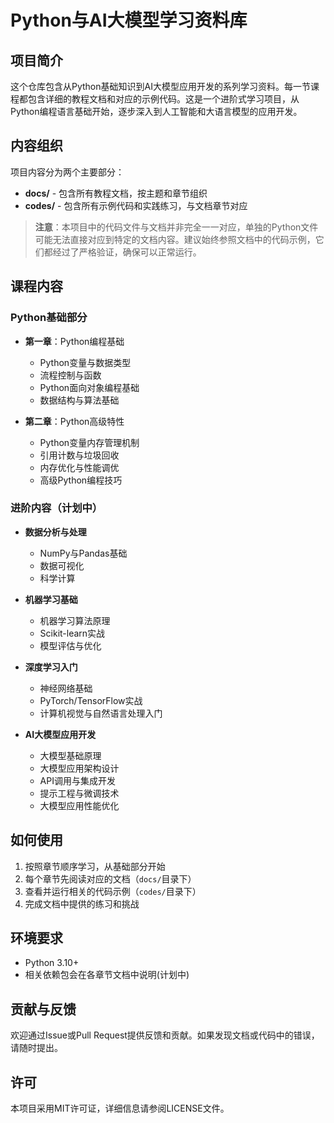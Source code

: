 # Python与AI大模型学习资料库

## 项目简介

这个仓库包含从Python基础知识到AI大模型应用开发的系列学习资料。每一节课程都包含详细的教程文档和对应的示例代码。这是一个进阶式学习项目，从Python编程语言基础开始，逐步深入到人工智能和大语言模型的应用开发。

## 内容组织

项目内容分为两个主要部分：

- **docs/** - 包含所有教程文档，按主题和章节组织
- **codes/** - 包含所有示例代码和实践练习，与文档章节对应

> **注意**：本项目中的代码文件与文档并非完全一一对应，单独的Python文件可能无法直接对应到特定的文档内容。建议始终参照文档中的代码示例，它们都经过了严格验证，确保可以正常运行。

## 课程内容

### Python基础部分

- **第一章**：Python编程基础
  - Python变量与数据类型
  - 流程控制与函数
  - Python面向对象编程基础
  - 数据结构与算法基础

- **第二章**：Python高级特性
  - Python变量内存管理机制
  - 引用计数与垃圾回收
  - 内存优化与性能调优
  - 高级Python编程技巧

### 进阶内容（计划中）

- **数据分析与处理**
  - NumPy与Pandas基础
  - 数据可视化
  - 科学计算

- **机器学习基础**
  - 机器学习算法原理
  - Scikit-learn实战
  - 模型评估与优化

- **深度学习入门**
  - 神经网络基础
  - PyTorch/TensorFlow实战
  - 计算机视觉与自然语言处理入门

- **AI大模型应用开发**
  - 大模型基础原理
  - 大模型应用架构设计
  - API调用与集成开发
  - 提示工程与微调技术
  - 大模型应用性能优化

## 如何使用

1. 按照章节顺序学习，从基础部分开始
2. 每个章节先阅读对应的文档（`docs/`目录下）
3. 查看并运行相关的代码示例（`codes/`目录下）
4. 完成文档中提供的练习和挑战

## 环境要求

- Python 3.10+
- 相关依赖包会在各章节文档中说明(计划中)

## 贡献与反馈

欢迎通过Issue或Pull Request提供反馈和贡献。如果发现文档或代码中的错误，请随时提出。

## 许可

本项目采用MIT许可证，详细信息请参阅LICENSE文件。